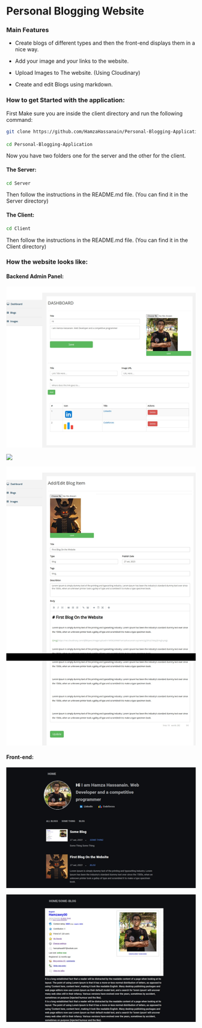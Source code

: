 # Personal Blogging Website

### Main Features

- Create blogs of different types and then the front-end displays them in a nice way.

- Add your image and your links to the website.

- Upload Images to The website. (Using Cloudinary)

- Create and edit Blogs using markdown.

### How to get Started with the application:

First Make sure you are inside the client directory and run the following command:

```bash
git clone https://github.com/HamzaHassanain/Personal-Blogging-Application.git

cd Personal-Blogging-Application
```

Now you have two folders one for the server and the other for the client.

#### The Server:

```bash
cd Server
```

Then follow the instructions in the README.md file. (You can find it in the Server directory)

#### The Client:

```bash
cd Client
```

Then follow the instructions in the README.md file. (You can find it in the Client directory)

### How the website looks like:

#### Backend Admin Panel:

![](Server/README/admin-dashboard.jpg)

![](Server/README/blogspage.jpg)

![](Server/README/singleblogpage.jpg)

#### Front-end:

![](Client/README/homepage.jpg)

![](Client/README/blogpage.jpg)
